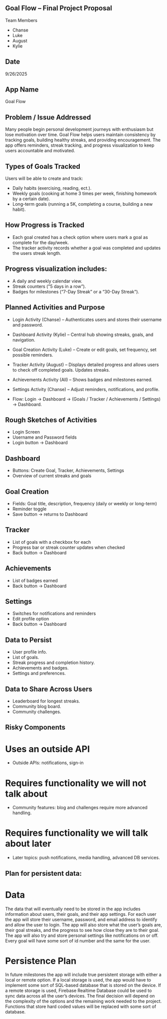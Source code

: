 ## Goal Flow – Final Project Proposal
Team Members
- Chanse
- Luke
- August
- Kylie

## Date
9/26/2025

## App Name
Goal Flow

## Problem / Issue Addressed
Many people begin personal development journeys with enthusiasm but lose motivation over time. Goal Flow helps users maintain consistency by tracking goals, building healthy streaks, and providing encouragement. The app offers reminders, streak tracking, and progress visualization to keep users accountable and motivated.

## Types of Goals Tracked
Users will be able to create and track:
- Daily habits (exercising, reading, ect.).
- Weekly goals (cooking at home 3 times per week, finishing homework by a certain date).
- Long-term goals (running a 5K, completing a course, building a new habit).

## How Progress is Tracked
- Each goal created has a check option where users mark a goal as complete for the day/week.
- The tracker activity records whether a goal was completed and updates the users streak length.

## Progress visualization includes:
- A daily and weekly calendar view.
- Streak counters ("5 days in a row”).
- Badges for milestones (“7-Day Streak” or a “30-Day Streak”).

## Planned Activities and Purpose
- Login Activity (Chanse) – Authenticates users and stores their username and password.
- Dashboard Activity (Kylie) – Central hub showing streaks, goals, and navigation.
- Goal Creation Activity (Luke) – Create or edit goals, set frequency, set possible reminders.
- Tracker Activity (August) – Displays detailed progress and allows users to check off completed goals. Updates streaks.
- Achievements Activity (All) – Shows badges and milestones earned.
- Settings Activity (Chanse) – Adjust reminders, notifications, and profile.

- Flow: Login -> Dashboard -> (Goals / Tracker / Achievements / Settings) -> Dashboard.

## Rough Sketches of Activities
- Login Screen
- Username and Password fields
- Login button -> Dashboard

## Dashboard
- Buttons: Create Goal, Tracker, Achievements, Settings
- Overview of current streaks and goals

## Goal Creation
- Fields: Goal title, description, frequency (daily or weekly or long-term)
- Reminder toggle
- Save button -> returns to Dashboard

## Tracker
- List of goals with a checkbox for each
- Progress bar or streak counter updates when checked
- Back button -> Dashboard

## Achievements
- List of badges earned
- Back button -> Dashboard

## Settings
- Switches for notifications and reminders
- Edit profile option
- Back button -> Dashboard

## Data to Persist
- User profile info. 
- List of goals. 
- Streak progress and completion history. 
- Achievements and badges. 
- Settings and preferences. 

## Data to Share Across Users
- Leaderboard for longest streaks.
- Community blog board.
- Community challenges.

## Risky Components
# Uses an outside API
- Outside APIs: notifications, sign-in
# Requires functionality we will not talk about
- Community features: blog and challenges require more advanced handling.
# Requires functionality we will talk about later
- Later topics: push notifications, media handling, advanced DB services.

## Plan for persistent data:
# Data
The data that will eventually need to be stored in the app includes information about users, their goals, and their app settings. For each user the app will store their username, password, and email address to identify and allow the user to login. The app will also store what the user’s goals are, their goal streaks, and the progress to see how close they are to their goal. The app will also try and store personal settings like notifications on or off. Every goal will have some sort of id number and the same for the user. 

# Persistence Plan
In future milestones the app will include true persistent storage with either a local or remote option. If a local storage is used, the app would have to implement some sort of SQL-based database that is stored on the device. If a remote storage is used, Firebase Realtime Database could be used to sync data across all the user’s devices. The final decision will depend on the complexity of the options and the remaining work needed to the project. Functions that store hard coded values will be replaced with some sort of database. 

